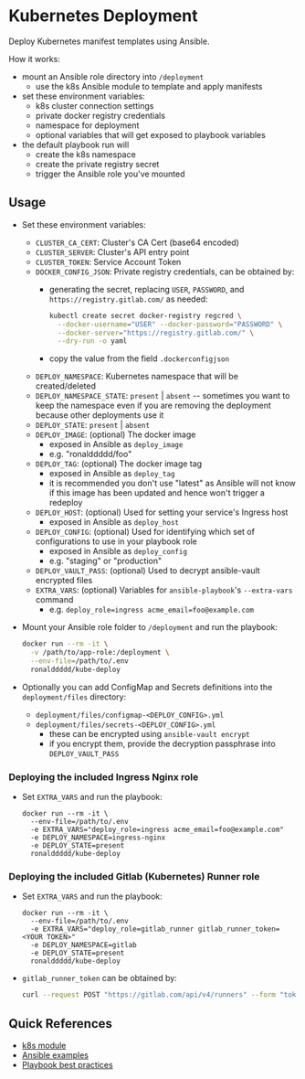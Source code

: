 # Kubernetes Deployment

Deploy Kubernetes manifest templates using Ansible.

How it works:

- mount an Ansible role directory into `/deployment`
  - use the k8s Ansible module to template and apply manifests
- set these environment variables:
    - k8s cluster connection settings 
    - private docker registry credentials
    - namespace for deployment
    - optional variables that will get exposed to playbook variables
- the default playbook run will 
  - create the k8s namespace 
  - create the private registry secret
  - trigger the Ansible role you've mounted

## Usage

- Set these environment variables:
    - `CLUSTER_CA_CERT`: Cluster's CA Cert (base64 encoded)
    - `CLUSTER_SERVER`: Cluster's API entry point
    - `CLUSTER_TOKEN`: Service Account Token
    - `DOCKER_CONFIG_JSON`: Private registry credentials, can be obtained by:
        - generating the secret, replacing `USER`, `PASSWORD`, and `https://registry.gitlab.com/` as needed:
        
            ```bash
            kubectl create secret docker-registry regcred \
              --docker-username="USER" --docker-password="PASSWORD" \
              --docker-server="https://registry.gitlab.com/" \
              --dry-run -o yaml
            ```  
      - copy the value from the field `.dockerconfigjson` 
    - `DEPLOY_NAMESPACE`: Kubernetes namespace that will be created/deleted
    - `DEPLOY_NAMESPACE_STATE`: `present` | `absent` -- sometimes you want to keep the namespace even if you are removing the deployment because other deployments use it
    - `DEPLOY_STATE`: `present` | `absent`
    - `DEPLOY_IMAGE`: (optional) The docker image 
        - exposed in Ansible as `deploy_image`
        - e.g. "ronalddddd/foo" 
    - `DEPLOY_TAG`: (optional) The docker image tag 
        - exposed in Ansible as `deploy_tag`
        - it is recommended you don't use "latest" as Ansible will not know if this image has been updated and hence won't trigger a redeploy
    - `DEPLOY_HOST`: (optional) Used for setting your service's Ingress host
        - exposed in Ansible as `deploy_host`
    - `DEPLOY_CONFIG`: (optional) Used for identifying which set of configurations to use in your playbook role
        - exposed in Ansible as `deploy_config`
        - e.g. "staging" or "production"
    - `DEPLOY_VAULT_PASS`: (optional) Used to decrypt ansible-vault encrypted files
    - `EXTRA_VARS`: (optional) Variables for `ansible-playbook`'s `--extra-vars` command
        - e.g. `deploy_role=ingress acme_email=foo@example.com`

- Mount your Ansible role folder to `/deployment` and run the playbook:

    ```bash
    docker run --rm -it \
      -v /path/to/app-role:/deployment \
      --env-file=/path/to/.env
      ronalddddd/kube-deploy
    ```

- Optionally you can add ConfigMap and Secrets definitions into the `deployment/files` directory: 
  - `deployment/files/configmap-<DEPLOY_CONFIG>.yml`
  - `deployment/files/secrets-<DEPLOY_CONFIG>.yml`
    - these can be encrypted using `ansible-vault encrypt`
    - if you encrypt them, provide the decryption passphrase into `DEPLOY_VAULT_PASS`

### Deploying the included Ingress Nginx role

- Set `EXTRA_VARS` and run the playbook:

    ```
    docker run --rm -it \
      --env-file=/path/to/.env
      -e EXTRA_VARS="deploy_role=ingress acme_email=foo@example.com"
      -e DEPLOY_NAMESPACE=ingress-nginx
      -e DEPLOY_STATE=present
      ronalddddd/kube-deploy
    ```

### Deploying the included Gitlab (Kubernetes) Runner role 

- Set `EXTRA_VARS` and run the playbook:

    ```
    docker run --rm -it \
      --env-file=/path/to/.env
      -e EXTRA_VARS="deploy_role=gitlab_runner gitlab_runner_token=<YOUR TOKEN>"
      -e DEPLOY_NAMESPACE=gitlab
      -e DEPLOY_STATE=present
      ronalddddd/kube-deploy
    ```

- `gitlab_runner_token` can be obtained by:

  ```bash
  curl --request POST "https://gitlab.com/api/v4/runners" --form "token=<REGISTRATION TOKEN>" --form "description=dev-cluster-runner"
  ```
  
## Quick References

- [k8s module](https://docs.ansible.com/ansible/latest/modules/k8s_module.html#examples)
- [Ansible examples](https://github.com/ansible/ansible-examples)
- [Playbook best practices](https://docs.ansible.com/ansible/latest/user_guide/playbooks_best_practices.html#directory-layout)

